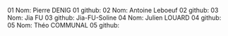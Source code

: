 01 Nom: Pierre DENIG
01 github:
02 Nom: Antoine Leboeuf
02 github:
03 Nom: Jia FU
03 github: Jia-FU-Soline
04 Nom: Julien LOUARD
04 github:
05 Nom: Théo COMMUNAL
05 github: